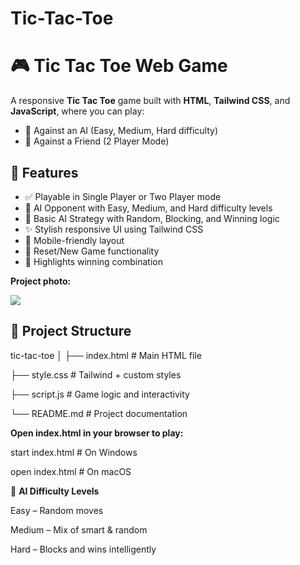 # Tic-Tac-Toe
# 🎮 Tic Tac Toe Web Game

A responsive **Tic Tac Toe** game built with **HTML**, **Tailwind CSS**, and **JavaScript**, where you can play:
- 🧠 Against an AI (Easy, Medium, Hard difficulty)
- 👥 Against a Friend (2 Player Mode)

## 🚀 Features

- ✅ Playable in Single Player or Two Player mode
- 🤖 AI Opponent with Easy, Medium, and Hard difficulty levels
- 🧠 Basic AI Strategy with Random, Blocking, and Winning logic
- ✨ Stylish responsive UI using Tailwind CSS
- 📱 Mobile-friendly layout
- 🔁 Reset/New Game functionality
- 🎯 Highlights winning combination

**Project photo:**

![](https://github.com/user-attachments/assets/c086b676-4903-4493-ac82-3fe7e2aecf88)

## 📁 Project Structure
tic-tac-toe
│
├── index.html # Main HTML file

├── style.css # Tailwind + custom styles

├── script.js # Game logic and interactivity

└── README.md # Project documentation

**Open index.html in your browser to play:**

start index.html     # On Windows

open index.html      # On macOS

🧠 **AI Difficulty Levels**

Easy – Random moves

Medium – Mix of smart & random

Hard – Blocks and wins intelligently
